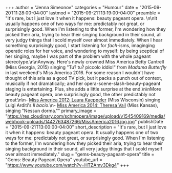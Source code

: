 +++
author = "Jenna Simeonov"
categories = "Humour"
date = "2015-09-20T11:28:00-04:00"
lastmod = "2015-09-21T13:19:00-04:00"
preamble = "It's rare, but I just love it when it happens: beauty pageant opera. \n\nIt usually happens one of two ways for me: predictably not great, or surprisingly good. When I'm listening to the former, I'm wondering how they picked their aria, trying to hear their singing background in their sound, all very judgy things that I scold myself over almost immediately. When I hear something surprisingly good, I start listening for *fach*-isms, imaginging operatic roles for her voice, and wondering to myself: by being sceptical of her singing, maybe I was part of the problem with the whole pageant stereotype.\n\nAnyway. Here's newly crowned Miss America Betty Cantrell (Miss Georgia, 2015) singing \"Tu? tu? piccolo iddio!\" from *Madama Butterfly* in last weekend's Miss America 2016. For some reason I wouldn't have thought of this aria as a good TV pick, but it packs a punch out of context, musically if not dramatically; and her opera-scene-slash-beauty-pageant staging is entertaining. Plus, she adds a little surprise at the end.\n\nMore beauty pageant opera, one surprisingly good, the other predictably not great:\n\n- [Miss America 2012: Laura Kaeppeler](https://www.youtube.com/watch?v=bL2sFdlUK40) (Miss Wisconsin) singing Luigi Arditi's *Il bacio*.\n- [Miss America 2014: Theresa Vail](https://www.youtube.com/watch?v=GojUwW6voyA) (Miss Kansas), singing \"Nessun dorma.\""
primary_image = "https://res.cloudinary.com/schmopera/image/upload/v1545409169/media/webhook-uploads/1442763487266/MissAmerica2016.jpg.jpg"
publishDate = "2015-09-21T13:00:00-04:00"
short_description = "It&#039;s rare, but I just love it when it happens: beauty pageant opera. It usually happens one of two ways for me: predictably not great, or surprisingly good. When I&#039;m listening to the former, I&#039;m wondering how they picked their aria, trying to hear their singing background in their sound, all very judgy things that I scold myself over almost immediately."
slug = "gems-beauty-pageant-opera"
title = "Gems: Beauty Pageant Opera"
youtube_url = "https://www.youtube.com/watch?v=HTZAmv3Dkg4"
+++


